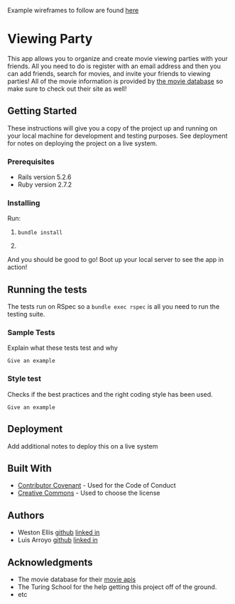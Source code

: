 
Example wireframes to follow are found [here](https://backend.turing.io/module3/projects/viewing_party/wireframes)


# Viewing Party

This app allows you to organize and create movie viewing parties with your friends. All you need to do is register with an email address and then you can add friends, search for movies, and invite your friends to viewing parties! All of the movie information is provided by [the movie database](https://www.themoviedb.org/) so make sure to check out their site as well!

## Getting Started

These instructions will give you a copy of the project up and running on
your local machine for development and testing purposes. See deployment
for notes on deploying the project on a live system.

### Prerequisites

- Rails version 5.2.6
- Ruby version 2.7.2

### Installing
    
Run:

1.  ```bundle install```
2.  ```rails db:{create,migrate}

And you should be good to go! Boot up your local server to see the app in action!

## Running the tests

The tests run on RSpec so a ```bundle exec rspec``` is all you need to run the testing suite.

### Sample Tests

Explain what these tests test and why

    Give an example

### Style test

Checks if the best practices and the right coding style has been used.

    Give an example

## Deployment

Add additional notes to deploy this on a live system

## Built With

  - [Contributor Covenant](https://www.contributor-covenant.org/) - Used
    for the Code of Conduct
  - [Creative Commons](https://creativecommons.org/) - Used to choose
    the license

## Authors

- Weston Ellis [github](https://github.com/WMudgeEllis) [linked in](https://www.linkedin.com/in/weston-mudge-ellis)
- Luis Arroyo [github](https://github.com/dat1guyluigi) [linked in](https://www.linkedin.com/in/luis-arroyo-65a954181/)


## Acknowledgments

  - The movie database for their [movie apis](https://developers.themoviedb.org/4/getting-started/authorization)
  - The Turing School for the help getting this project off of the ground.
  - etc
